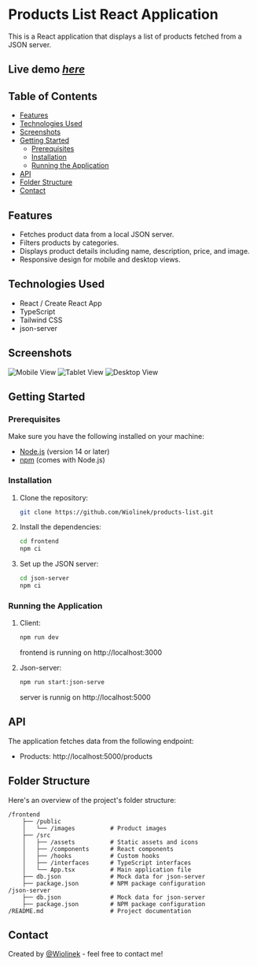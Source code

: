# Products List React Application

This is a React application that displays a list of products fetched from a JSON server.

## Live demo [_here_](https://wiolinek.github.io/products-list/)

## Table of Contents

- [Features](#features)
- [Technologies Used](#technologies-used)
- [Screenshots](#screenshots)
- [Getting Started](#getting-started)
  - [Prerequisites](#prerequisites)
  - [Installation](#installation)
  - [Running the Application](#running-the-application)
- [API](#api)
- [Folder Structure](#folder-structure)
- [Contact](#contact)

## Features

- Fetches product data from a local JSON server.
- Filters products by categories.
- Displays product details including name, description, price, and image.
- Responsive design for mobile and desktop views.

## Technologies Used

- React / Create React App
- TypeScript
- Tailwind CSS
- json-server

## Screenshots

![Mobile View](frontend/public/images/screens/mobile.png)
![Tablet View](frontend/public/images/screens/tablet.png)
![Desktop View](frontend/public/images/screens/desktop.png)

## Getting Started

### Prerequisites

Make sure you have the following installed on your machine:

- [Node.js](https://nodejs.org/) (version 14 or later)
- [npm](https://www.npmjs.com/get-npm) (comes with Node.js)

### Installation

1. Clone the repository:

   ```bash
   git clone https://github.com/Wiolinek/products-list.git
   ```

2. Install the dependencies:

    ```bash
    cd frontend
    npm ci
    ```

3. Set up the JSON server:

    ```bash
    cd json-server
    npm ci
    ```

### Running the Application

1. Client:

   ```bash
   npm run dev
   ```

   frontend is running on http://localhost:3000

2. Json-server:

    ```bash
    npm run start:json-serve
    ```
    server is runnig on http://localhost:5000
    

## API

The application fetches data from the following endpoint:

- Products: http://localhost:5000/products

## Folder Structure

Here's an overview of the project's folder structure:

    /frontend
        ├── /public
        │   └── /images          # Product images
        ├── /src
        │   ├── /assets          # Static assets and icons
        │   ├── /components      # React components
        │   ├── /hooks           # Custom hooks
        │   ├── /interfaces      # TypeScript interfaces
        │   └── App.tsx          # Main application file
        ├── db.json              # Mock data for json-server
        ├── package.json         # NPM package configuration
    /json-server
        ├── db.json              # Mock data for json-server
        ├── package.json         # NPM package configuration
    /README.md                   # Project documentation

## Contact

Created by [@Wiolinek](https://github.com/Wiolinek) - feel free to contact me!